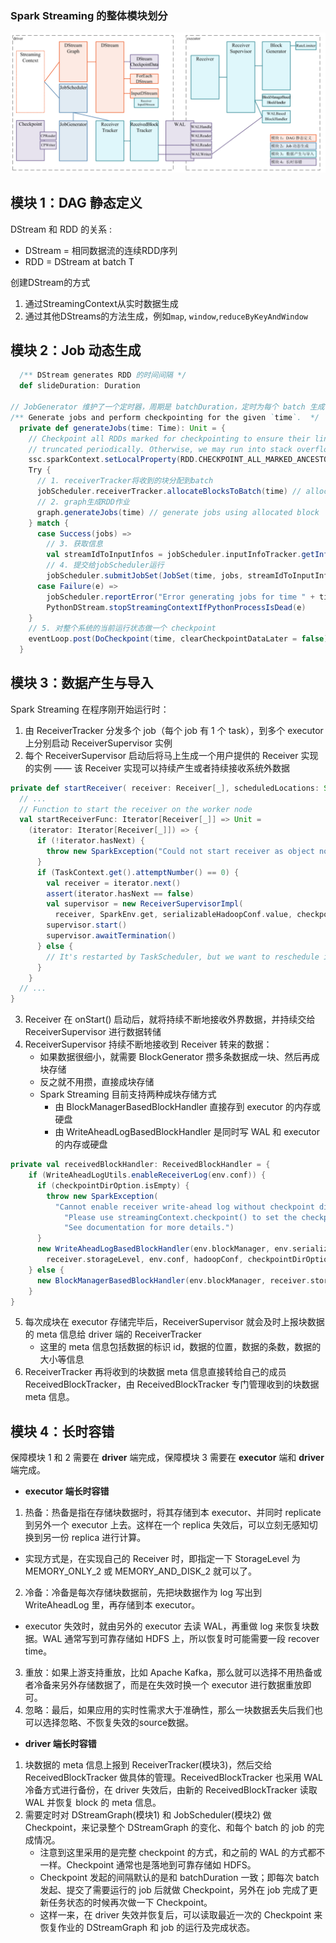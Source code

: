 ### Spark Streaming 的整体模块划分
![](../.images/模块划分.png)

模块 1：DAG 静态定义
-
DStream 和 RDD 的关系 : 
- DStream = 相同数据流的连续RDD序列
- RDD = DStream at batch T

创建DStream的方式
1. 通过StreamingContext从实时数据生成
2. 通过其他DStreams的方法生成，例如`map`, `window`,`reduceByKeyAndWindow`

模块 2：Job 动态生成
-
```scala
  /** DStream generates RDD 的时间间隔 */
  def slideDuration: Duration

// JobGenerator 维护了一个定时器，周期是 batchDuration，定时为每个 batch 生成 RDD DAG 的实例。
/** Generate jobs and perform checkpointing for the given `time`.  */
  private def generateJobs(time: Time): Unit = {
    // Checkpoint all RDDs marked for checkpointing to ensure their lineages are
    // truncated periodically. Otherwise, we may run into stack overflows (SPARK-6847).
    ssc.sparkContext.setLocalProperty(RDD.CHECKPOINT_ALL_MARKED_ANCESTORS, "true")
    Try {
      // 1. receiverTracker将收到的块分配到batch
      jobScheduler.receiverTracker.allocateBlocksToBatch(time) // allocate received blocks to batch
      // 2. graph生成RDD作业
      graph.generateJobs(time) // generate jobs using allocated block
    } match {
      case Success(jobs) =>
        // 3. 获取信息
        val streamIdToInputInfos = jobScheduler.inputInfoTracker.getInfo(time)
        // 4. 提交给jobScheduler运行
        jobScheduler.submitJobSet(JobSet(time, jobs, streamIdToInputInfos))
      case Failure(e) =>
        jobScheduler.reportError("Error generating jobs for time " + time, e)
        PythonDStream.stopStreamingContextIfPythonProcessIsDead(e)
    }
    // 5. 对整个系统的当前运行状态做一个 checkpoint
    eventLoop.post(DoCheckpoint(time, clearCheckpointDataLater = false))
  }
```

模块 3：数据产生与导入
-
Spark Streaming 在程序刚开始运行时：
1. 由 ReceiverTracker 分发多个 job（每个 job 有 1 个 task），到多个 executor 上分别启动 ReceiverSupervisor 实例
2. 每个 ReceiverSupervisor 启动后将马上生成一个用户提供的 Receiver 实现的实例 —— 该 Receiver 实现可以持续产生或者持续接收系统外数据
```scala
private def startReceiver( receiver: Receiver[_], scheduledLocations: Seq[TaskLocation]): Unit = {
  // ...
  // Function to start the receiver on the worker node
  val startReceiverFunc: Iterator[Receiver[_]] => Unit =
    (iterator: Iterator[Receiver[_]]) => {
      if (!iterator.hasNext) {
        throw new SparkException("Could not start receiver as object not found.")
      }
      if (TaskContext.get().attemptNumber() == 0) {
        val receiver = iterator.next()
        assert(iterator.hasNext == false)
        val supervisor = new ReceiverSupervisorImpl(
          receiver, SparkEnv.get, serializableHadoopConf.value, checkpointDirOption)
        supervisor.start()
        supervisor.awaitTermination()
      } else {
        // It's restarted by TaskScheduler, but we want to reschedule it again. So exit it.
      }
    }
  // ...
}
```
3. Receiver 在 onStart() 启动后，就将持续不断地接收外界数据，并持续交给 ReceiverSupervisor 进行数据转储
4. ReceiverSupervisor 持续不断地接收到 Receiver 转来的数据：
    - 如果数据很细小，就需要 BlockGenerator 攒多条数据成一块、然后再成块存储
    - 反之就不用攒，直接成块存储
    - Spark Streaming 目前支持两种成块存储方式
        - 由 BlockManagerBasedBlockHandler 直接存到 executor 的内存或硬盘
        - 由 WriteAheadLogBasedBlockHandler 是同时写 WAL 和 executor 的内存或硬盘
```scala
private val receivedBlockHandler: ReceivedBlockHandler = {
    if (WriteAheadLogUtils.enableReceiverLog(env.conf)) {
      if (checkpointDirOption.isEmpty) {
        throw new SparkException(
          "Cannot enable receiver write-ahead log without checkpoint directory set. " +
            "Please use streamingContext.checkpoint() to set the checkpoint directory. " +
            "See documentation for more details.")
      }
      new WriteAheadLogBasedBlockHandler(env.blockManager, env.serializerManager, receiver.streamId,
        receiver.storageLevel, env.conf, hadoopConf, checkpointDirOption.get)
    } else {
      new BlockManagerBasedBlockHandler(env.blockManager, receiver.storageLevel)
    }
}
```
5. 每次成块在 executor 存储完毕后，ReceiverSupervisor 就会及时上报块数据的 meta 信息给 driver 端的 ReceiverTracker
    - 这里的 meta 信息包括数据的标识 id，数据的位置，数据的条数，数据的大小等信息
6. ReceiverTracker 再将收到的块数据 meta 信息直接转给自己的成员 ReceivedBlockTracker，由 ReceivedBlockTracker 专门管理收到的块数据 meta 信息。

模块 4：长时容错
-
保障模块 1 和 2 需要在 **driver** 端完成，保障模块 3 需要在 **executor** 端和 **driver** 端完成。
- **executor 端长时容错**
1. 热备：热备是指在存储块数据时，将其存储到本 executor、并同时 replicate 到另外一个 executor 上去。这样在一个 replica 失效后，可以立刻无感知切换到另一份 replica 进行计算。
- 实现方式是，在实现自己的 Receiver 时，即指定一下 StorageLevel 为 MEMORY_ONLY_2 或 MEMORY_AND_DISK_2 就可以了。
2. 冷备：冷备是每次存储块数据前，先把块数据作为 log 写出到 WriteAheadLog 里，再存储到本 executor。
- executor 失效时，就由另外的 executor 去读 WAL，再重做 log 来恢复块数据。WAL 通常写到可靠存储如 HDFS 上，所以恢复时可能需要一段 recover time。
3. 重放：如果上游支持重放，比如 Apache Kafka，那么就可以选择不用热备或者冷备来另外存储数据了，而是在失效时换一个 executor 进行数据重放即可。
4. 忽略：最后，如果应用的实时性需求大于准确性，那么一块数据丢失后我们也可以选择忽略、不恢复失效的source数据。
- **driver 端长时容错**
1. 块数据的 meta 信息上报到 ReceiverTracker(模块3)，然后交给 ReceivedBlockTracker 做具体的管理。ReceivedBlockTracker 也采用 WAL 冷备方式进行备份，在 driver 失效后，由新的 ReceivedBlockTracker 读取 WAL 并恢复 block 的 meta 信息。
2. 需要定时对 DStreamGraph(模块1) 和 JobScheduler(模块2) 做 Checkpoint，来记录整个 DStreamGraph 的变化、和每个 batch 的 job 的完成情况。
    - 注意到这里采用的是完整 checkpoint 的方式，和之前的 WAL 的方式都不一样。Checkpoint 通常也是落地到可靠存储如 HDFS。
    - Checkpoint 发起的间隔默认的是和 batchDuration 一致；即每次 batch 发起、提交了需要运行的 job 后就做 Checkpoint，另外在 job 完成了更新任务状态的时候再次做一下 Checkpoint。
    - 这样一来，在 driver 失效并恢复后，可以读取最近一次的 Checkpoint 来恢复作业的 DStreamGraph 和 job 的运行及完成状态。